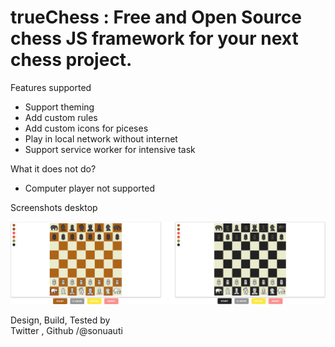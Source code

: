 # trueChess : Free and Open Source chess JS framework for your next chess project.

Features supported
- Support theming
- Add custom rules
- Add custom icons for piceses 
- Play in local network without internet
- Support service worker for intensive task


What it does not do?
- Computer player not supported

Screenshots desktop

![Wooden Theme](https://github.com/sonuauti/iChess/blob/main/wood_black_theme.png)


Design, Build, Tested by   
Twitter , Github /@sonuauti
